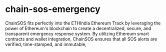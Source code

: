 # chain-sos-emergency
ChainSOS fits perfectly into the ETHIndia Ethereum Track by leveraging the power of Ethereum's blockchain to create a decentralized, secure, and transparent emergency response system. By utilizing Ethereum smart contracts and wallet integration, ChainSOS ensures that all SOS alerts are verified, time-stamped, and immutable, 

